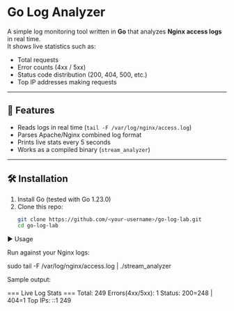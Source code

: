 # Go Log Analyzer

A simple log monitoring tool written in **Go** that analyzes **Nginx access logs** in real time.  
It shows live statistics such as:

- Total requests
- Error counts (4xx / 5xx)
- Status code distribution (200, 404, 500, etc.)
- Top IP addresses making requests

---

## 🚀 Features
- Reads logs in real time (`tail -F /var/log/nginx/access.log`)
- Parses Apache/Nginx combined log format
- Prints live stats every 5 seconds
- Works as a compiled binary (`stream_analyzer`)

---

## 🛠️ Installation

1. Install Go (tested with Go 1.23.0)
2. Clone this repo:
   ```bash
   git clone https://github.com/<your-username>/go-log-lab.git
   cd go-log-lab

▶️ Usage

Run against your Nginx logs:

sudo tail -F /var/log/nginx/access.log | ./stream_analyzer


Sample output:

=== Live Log Stats ===
Total: 249  Errors(4xx/5xx): 1
Status: 200=248 | 404=1
Top IPs:
  ::1                    249
